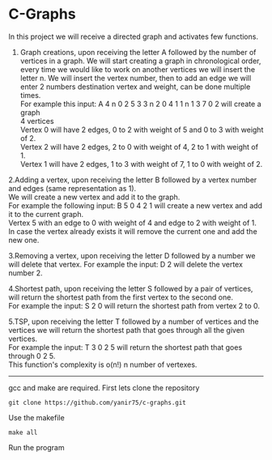 # C-Graphs

In this project we will receive a directed graph and activates few functions.
  
1. Graph creations, upon receiving the letter A followed by the number of vertices in a graph.
We will start creating a graph in chronological order, every time we would like to work on another vertices we will insert the letter n.
We will insert the vertex number, then to add an edge we will enter 2 numbers destination vertex and weight, can be done multiple times.  
For example this input: A 4 n 0 2 5 3 3 n 2 0 4 1 1 n 1 3 7 0 2 will create a graph  
4 vertices  
Vertex 0 will have 2 edges, 0 to 2 with weight of 5 and 0 to 3 with weight of 2.  
Vertex 2 will have 2 edges, 2 to 0 with weight of 4, 2 to 1 with weight of 1.  
Vertex 1 will have 2 edges, 1 to 3 with weight of 7, 1 to 0 with weight of 2.

2.Adding a vertex, upon receiving the letter B followed by a vertex number and edges (same representation as 1).  
We will create a new vertex and add it to the graph.  
For example the following input: B 5 0 4 2 1 will create a new vertex and add it to the current graph.  
Vertex 5 with an edge to 0 with weight of 4 and edge to 2 with weight of 1.  
In case the vertex already exists it will remove the current one and add the new one.  

3.Removing a vertex, upon receiving the letter D followed by a number we will delete that vertex.
For example the input: D 2 will delete the vertex number 2.

4.Shortest path, upon receiving the letter S followed by a pair of vertices, will return the shortest path from the first vertex to the second one.  
For example the input: S 2 0 will return the shortest path from vertex 2 to 0.

5.TSP, upon receiving the letter T followed by a number of vertices and the vertices we will return the shortest path that goes through all the given vertices.  
For example the input: T 3 0 2 5 will return the shortest path that goes through 0 2 5.  
This function's complexity is o(n!) n number of vertexes.

------------
gcc and make are required.
First lets clone the repository
```
git clone https://github.com/yanir75/c-graphs.git
```
Use the makefile
```
make all
```
Run the program
```
